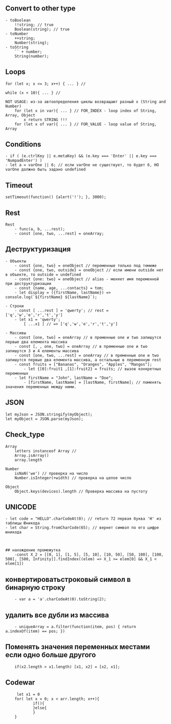 ## Convert to other type
    - toBoolean
        !!string; // true
        Boolean(string); // true
    - toNumber
        ++string;
        Number(string);
    - toString
        `` + number;
        String(number);
## Loops 
    for (let x; x <= 3; x++) { ... } // 

    while (x < 10){ ... } // 

    NOT USAGE: из-за автоопределения циклы возвращают разный x (String and Number)
        for (let x in var){ ... } // FOR_INDEX - loop index of String, Array, Object
            x return STRING !!!
        for (let x of var){ ... } // FOR_VALUE - loop value of String, Array 


## Conditions 
    - if ( (e.ctrlKey || e.metaKey) && (e.key === 'Enter' || e.key === 'NumpadEnter') )
    - let a = varOne || 6; // если varOne не существует, то будет 6, НО varOne должно быть задано undefined 

## Timeout
    setTimeout(function() {alert('!'); }, 3000); 
    
        
## Rest
    Rest
        - func(a, b, ...rest);
        - const [one, two, ...rest] = oneArray;

## Деструктуризация
    - Объекты
        - const {one, two} = oneObject // переменные только под темиже
        - const {one, two, outside} = oneObject // если имени outside нет в объекте, то outside = undefined
        - const {one: two} = oneObject // alias - меняет имя переменной при деструктуризации
        - const {name, age, ...contacts} = tom;
        - let display = ({firstName, lastName}) => console.log(`${firstName} ${lastName}`);
        
    - Строки
        - const [ ...rest ] = 'qwerty'; // rest = ['q','w','e','r','t','y']
        - let x1 = 'qwerty'; 
            [ ...x1 ] // => ['q','w','e','r','t','y']

    - Массивы
        - const [one, two] = oneArray // в пременные one и two запишутся первые два елемента массива
        - const [, , one, two] = oneArray // в пременные one и two запишутся 3 и 4 елементы массива
        - const [one, two, ...rest] = oneArray // в пременные one и two запишутся первые два елемента массива, а остальные в переменную rest
        - const fruits = ["Bananas", "Oranges", "Apples", "Mangos"];
            - let {[0]:fruit1 ,[1]:fruit2} = fruits; // вызов конкретных переменных
        - let firstName = "John", lastName = "Doe";
            - [firstName, lastName] = [lastName, firstName]; // поменять значения переменных между ними.

## JSON
    let myJson = JSON.stringify(myObject);
    let myObject = JSON.parse(myJson);

## Check_type
    Array 
        letters instanceof Array // 
        Array.isArray() 
        array.length

    Number
        isNaN('we') // проверка на число
        Number.isInteger(+width) // проверка на целое число

    Object
        Object.keys(devices).length // Проверка массива на пустоту 

## UNICODE
    - let code = "HELLO".charCodeAt(0); // return 72 первая буква 'H' из таблицы Юникода 
    - let char = String.fromCharCode(65); // вернет символ по его цифре юникода



    ## нахождение промежутка
        -const X_2 = [[0, 1], [1, 5], [5, 10], [10, 50], [50, 100], [100, 500], [500, Infinity]].findIndex((elem) => X_1 >= elem[0] && X_1 < elem[1])

## конвертироватьстроковый символ в бинарную строку
        - var a = 'a'.charCodeAt(0).toString(2); 

## удалить все дубли из массива
        - uniqueArray = a.filter(function(item, pos) { return a.indexOf(item) == pos; })

## Поменять значения переменных местами если одно больше другого
        if(x2.length > x1.length) [x1, x2] = [x2, x1];

## Codewar
         let x1 = 0
        for( let x = 0; x < arr.length; x++){
                if(){
                }else{
                }
        }

